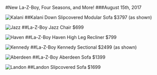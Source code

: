 #New La-Z-Boy, Four Seasons, and More!
###August 15th, 2017

![Kalani](posts/.img/2017-08-08/0808171110a.jpg)
##Kalani Down Slipcovered Modular Sofa
$3797 (as shown)

![Jazz](posts/.img/2017-08-08/0808171106.jpg)
##La-Z-Boy Jazz Chair
$699

![Haven](posts/.img/2017-08-08/0808171106b.jpg)
##La-Z-Boy Haven High Leg Recliner
$799

![Kennedy](posts/.img/2017-08-08/0808171109.jpg)
##La-Z-Boy Kennedy Sectional
$2499 (as shown)

![Aberdeen](posts/.img/2017-08-08/0808171107.jpg)
##La-Z-Boy Aberdeen Sofa
$1399

![Landon](posts/.img/2017-08-08/0808171110.jpg)
##Landon Slipcovered Sofa
$1699